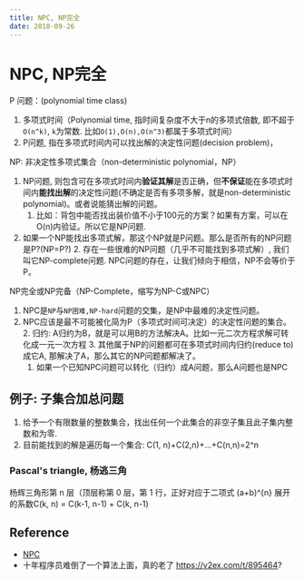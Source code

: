 ```yaml
---
title: NPC, NP完全
date: 2018-09-26
---
```

# NPC, NP完全
P 问题：(polynomial time class)
1. 多项式时间（Polynomial time, 指时间复杂度不大于n的多项式倍数, 即不超于`O(n^k)`, `k`为常数. 比如`O(1),O(n),O(n^3)`都属于多项式时间）
2. P问题, 指在多项式时间内可以找出解的决定性问题(decision problem)，

NP: 非决定性多项式集合（non-deterministic polynomial，NP）
1. NP问题, 则包含可在多项式时间内**验证其解**是否正确，但**不保证**能在多项式时间内**能找出解**的决定性问题(不确定是否有多项多解，就是non-deterministic polynomial)。或者说能猜出解的问题。
    1. 比如：背包中能否找出装价值不小于100元的方案？如果有方案，可以在O(n)内验证。所以它是NP问题.
1. 如果一个NP能找出多项式解，那这个NP就是P问题。那么是否所有的NP问题是P?(NP=P?)
    2. 存在一些很难的NP问题（几乎不可能找到多项式解）, 我们叫它NP-complete问题. NPC问题的存在，让我们倾向于相信，NP不会等价于P。

NP完全或NP完备（NP-Complete，缩写为NP-C或NPC）
1. NPC是`NP`与`NP困难,NP-hard`问题的交集，是NP中最难的决定性问题。
2. NPC应该是最不可能被化简为P（多项式时间可决定）的决定性问题的集合。
    2. 归约: A归约为B，就是可以用B的方法解决A。比如一元二次方程求解可转化成一元一次方程
    3. 其他属于NP的问题都可在多项式时间内归约(reduce to)成它A, 那解决了A，那么其它的NP问题都解决了。
    1. 如果一个已知NPC问题可以转化（归约）成A问题，那么A问题也是NPC


## 例子: 子集合加总问题
1. 给予一个有限数量的整数集合，找出任何一个此集合的非空子集且此子集内整数和为零. 
2. 目前能找到的解是遍历每一个集合: C(1, n)+C(2,n)+...+C(n,n)=2^n

### Pascal's triangle, 杨逃三角
杨辉三角形第 n 层（顶层称第 0 层，第 1 行，正好对应于二项式 (a+b)^{n} 展开的系数C(k, n) = C(k-1, n-1) + C(k, n-1)

## Reference
- [NPC]
- 十年程序员难倒了一个算法上面，真的老了 
https://v2ex.com/t/895464?

[NPC]: https://zh.wikipedia.org/wiki/NP%E5%AE%8C%E5%85%A8
